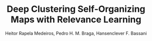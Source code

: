 ---
paperId: 35
author: Heitor Rapela Medeiros, Pedro H. M. Braga, Hansenclever F. Bassani
publicationauthor: Braga, P. H. M. et al
title: Deep Clustering Self-Organizing Maps with Relevance Learning
pitch: https://slideslive.com/38930542/deep-clustering-selforganizing-maps-with-relevance-learning?ref=folder-55828
poster: Oral_Pedro_Braga
alt: --
type: Oral
topic: Deep Learning
subtopic: Machine Learning
link: https://research.latinxinai.org/papers/icml/2020/pdf/Oral_Pedro_Braga.pdf
conference: icml
year: 2020
tags: icml-2020-op
location: Virtual
---